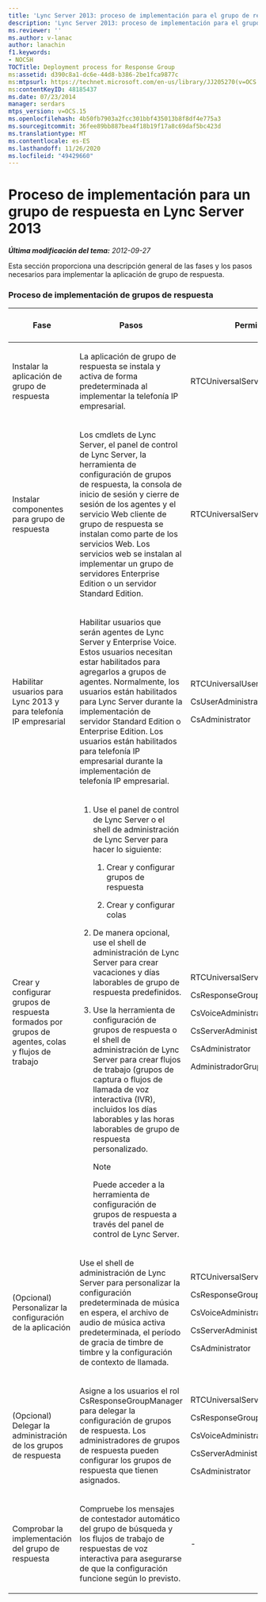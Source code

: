 ```yaml
---
title: 'Lync Server 2013: proceso de implementación para el grupo de respuesta'
description: 'Lync Server 2013: proceso de implementación para el grupo de respuesta.'
ms.reviewer: ''
ms.author: v-lanac
author: lanachin
f1.keywords:
- NOCSH
TOCTitle: Deployment process for Response Group
ms:assetid: d390c8a1-dc6e-44d8-b386-2be1fca9877c
ms:mtpsurl: https://technet.microsoft.com/en-us/library/JJ205270(v=OCS.15)
ms:contentKeyID: 48185437
ms.date: 07/23/2014
manager: serdars
mtps_version: v=OCS.15
ms.openlocfilehash: 4b50fb7903a2fcc301bbf435013b8f8df4e775a3
ms.sourcegitcommit: 36fee89bb887bea4f18b19f17a8c69daf5bc423d
ms.translationtype: MT
ms.contentlocale: es-ES
ms.lasthandoff: 11/26/2020
ms.locfileid: "49429660"
---
```

# <a name="deployment-process-for-response-group-in-lync-server-2013"></a>Proceso de implementación para un grupo de respuesta en Lync Server 2013

<div data-xmlns="http://www.w3.org/1999/xhtml">

<div class="topic" data-xmlns="http://www.w3.org/1999/xhtml" data-msxsl="urn:schemas-microsoft-com:xslt" data-cs="https://msdn.microsoft.com/">

<div data-asp="https://msdn2.microsoft.com/asp">



</div>

<div id="mainSection">

<div id="mainBody">

<span> </span>

_**Última modificación del tema:** 2012-09-27_

Esta sección proporciona una descripción general de las fases y los pasos necesarios para implementar la aplicación de grupo de respuesta.

### <a name="response-group-deployment-process"></a>Proceso de implementación de grupos de respuesta

<table>
<colgroup>
<col style="width: 25%" />
<col style="width: 25%" />
<col style="width: 25%" />
<col style="width: 25%" />
</colgroup>
<thead>
<tr class="header">
<th>Fase</th>
<th>Pasos</th>
<th>Permisos</th>
<th>Documentación de implementación</th>
</tr>
</thead>
<tbody>
<tr class="odd">
<td><p>Instalar la aplicación de grupo de respuesta</p></td>
<td><p>La aplicación de grupo de respuesta se instala y activa de forma predeterminada al implementar la telefonía IP empresarial.</p></td>
<td><p>RTCUniversalServerAdmins</p></td>
<td><p><a href="lync-server-2013-deploying-enterprise-voice.md">Implementación de telefonía IP empresarial en Lync Server 2013</a></p></td>
</tr>
<tr class="even">
<td><p>Instalar componentes para grupo de respuesta</p></td>
<td><p>Los cmdlets de Lync Server, el panel de control de Lync Server, la herramienta de configuración de grupos de respuesta, la consola de inicio de sesión y cierre de sesión de los agentes y el servicio Web cliente de grupo de respuesta se instalan como parte de los servicios Web. Los servicios web se instalan al implementar un grupo de servidores Enterprise Edition o un servidor Standard Edition.</p></td>
<td><p>RTCUniversalServerAdmins</p></td>
<td><p><a href="lync-server-2013-deploying-lync-server.md">Implementar Lync Server 2013</a></p></td>
</tr>
<tr class="odd">
<td><p>Habilitar usuarios para Lync 2013 y para telefonía IP empresarial</p></td>
<td><p>Habilitar usuarios que serán agentes de Lync Server y Enterprise Voice. Estos usuarios necesitan estar habilitados para agregarlos a grupos de agentes. Normalmente, los usuarios están habilitados para Lync Server durante la implementación de servidor Standard Edition o Enterprise Edition. Los usuarios están habilitados para telefonía IP empresarial durante la implementación de telefonía IP empresarial.</p></td>
<td><p>RTCUniversalUserAdmins</p>
<p>CsUserAdministrator</p>
<p>CsAdministrator</p></td>
<td><p><a href="lync-server-2013-disable-or-re-enable-user-account-for-lync-server.md">Deshabilitar o volver a habilitar la cuenta de usuario para Lync Server 2013</a></p>
<p><a href="lync-server-2013-enable-users-for-enterprise-voice.md">Habilitar usuarios para telefonía IP empresarial en Lync Server 2013</a></p></td>
</tr>
<tr class="even">
<td><p>Crear y configurar grupos de respuesta formados por grupos de agentes, colas y flujos de trabajo</p></td>
<td><ol>
<li><p>Use el panel de control de Lync Server o el shell de administración de Lync Server para hacer lo siguiente:</p>
<ol>
<li><p>Crear y configurar grupos de respuesta</p></li>
<li><p>Crear y configurar colas</p></li>
</ol></li>
<li><p>De manera opcional, use el shell de administración de Lync Server para crear vacaciones y días laborables de grupo de respuesta predefinidos.</p></li>
<li><p>Use la herramienta de configuración de grupos de respuesta o el shell de administración de Lync Server para crear flujos de trabajo (grupos de captura o flujos de llamada de voz interactiva (IVR), incluidos los días laborables y las horas laborables de grupo de respuesta personalizado.</p>
<div>

> [!NOTE]  
> Puede acceder a la herramienta de configuración de grupos de respuesta a través del panel de control de Lync Server.


</div></li>
</ol></td>
<td><p>RTCUniversalServerAdmins</p>
<p>CsResponseGroupAdministrator</p>
<p>CsVoiceAdministrator</p>
<p>CsServerAdministrator</p>
<p>CsAdministrator</p>
<p>AdministradorGrupoRespuestaCs</p></td>
<td><p><a href="lync-server-2013-create-response-group-agent-groups.md">Crear grupos de agentes de grupos de respuesta en Lync Server 2013</a></p>
<p><a href="lync-server-2013-create-response-group-queues.md">Crear colas de grupo de respuesta en Lync Server 2013</a></p>
<p><a href="lync-server-2013-optional-define-response-group-business-hours.md">Faculta Definir las horas de trabajo del grupo de respuesta en Lync Server 2013</a></p>
<p><a href="lync-server-2013-optional-define-response-group-holiday-sets.md">Faculta Definir conjuntos de días festivos de grupos de respuesta en Lync Server 2013</a></p>
<p><a href="lync-server-2013-create-or-modify-a-workflow.md">Crear o modificar un flujo de trabajo en Lync Server 2013</a></p></td>
</tr>
<tr class="odd">
<td><p>(Opcional) Personalizar la configuración de la aplicación</p></td>
<td><p>Use el shell de administración de Lync Server para personalizar la configuración predeterminada de música en espera, el archivo de audio de música activa predeterminada, el período de gracia de timbre de timbre y la configuración de contexto de llamada.</p></td>
<td><p>RTCUniversalServerAdmins</p>
<p>CsResponseGroupAdministrator</p>
<p>CsVoiceAdministrator</p>
<p>CsServerAdministrator</p>
<p>CsAdministrator</p></td>
<td><p><a href="lync-server-2013-managing-application-level-response-group-settings.md">Administrar la configuración de grupo de respuesta de nivel de aplicación en Lync Server 2013</a></p></td>
</tr>
<tr class="even">
<td><p>(Opcional) Delegar la administración de los grupos de respuesta</p></td>
<td><p>Asigne a los usuarios el rol CsResponseGroupManager para delegar la configuración de grupos de respuesta. Los administradores de grupos de respuesta pueden configurar los grupos de respuesta que tienen asignados.</p></td>
<td><p>RTCUniversalServerAdmins</p>
<p>CsResponseGroupAdministrator</p>
<p>CsVoiceAdministrator</p>
<p>CsServerAdministrator</p>
<p>CsAdministrator</p></td>
<td><p><a href="lync-server-2013-planning-for-role-based-access-control.md">Planeación del control de acceso basado en roles en Lync Server 2013</a></p></td>
</tr>
<tr class="odd">
<td><p>Comprobar la implementación del grupo de respuesta</p></td>
<td><p>Compruebe los mensajes de contestador automático del grupo de búsqueda y los flujos de trabajo de respuestas de voz interactiva para asegurarse de que la configuración funcione según lo previsto.</p></td>
<td><p>-</p></td>
<td><p>-</p></td>
</tr>
</tbody>
</table>


</div>

<span> </span>

</div>

</div>

</div>

